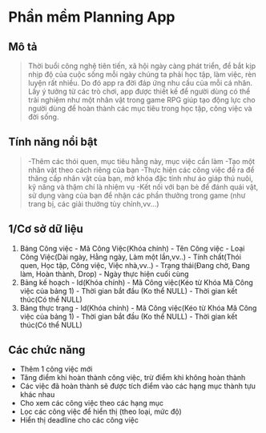 # Phần mềm Planning App

## Mô tả
 > Thời buổi công nghệ tiên tiến, xã hội ngày càng phát triển, để bắt kịp nhịp
 > độ của cuộc sống mỗi ngày chúng ta phải học tập, làm việc, rèn luyện rất nhiều.
 > Do đó app ra đời đáp ứng nhu cầu của mỗi cá nhân. Lấy ý tưởng từ các trò chơi,
 > app được thiết kế để người dùng có thể trải nghiệm như một nhân vật trong game
 > RPG giúp tạo động lực cho người dùng để hoàn thành các mục tiêu trong học
 > tập, công việc và đời sống.

## Tính năng nổi bật
 > -Thêm các thói quen, mục tiêu hằng này, mục việc cần làm
 > -Tạo một nhân vật theo cách riêng của bạn
 > -Thực hiện các công việc đề ra để thăng cấp nhân vật của bạn, mở khóa đặc tính như áo giáp
   thú nuôi, kỹ năng và thậm chí là nhiệm vụ
 > -Kết nối với bạn bè để đánh quái vật, sử dụng vàng của bạn để nhận các phần
   thưởng trong game (như trang bị, các giải thưởng tùy chỉnh,vv...)

## 1/Cơ sở dữ liệu
  1. Bảng Công việc
    - Mã Công Việc(Khóa chính)
    - Tên Công việc
    - Loại Công Việc(Dài ngày, Hằng ngày, Làm một lần,vv..)
    - Tính chất(Thói quen, Học tập, Công việc, Việc nhà,vv..)
    - Trạng thái(Đang chờ, Đang làm, Hoàn thành, Drop)
    - Ngày thực hiện cuối cùng
  2. Bảng kế hoạch
    - Id(Khóa chính)
    - Mã Công việc(Kéo từ Khóa Mã Công việc của bảng 1)
    - Thời gian bắt đầu (Ko thể NULL)
    - Thời gian kết thúc(Có thể NULL)
  3. Bảng thực trạng
    - Id(Khóa chính)
    - Mã Công việc(Kéo từ Khóa Mã Công việc của bảng 1)
    - Thời gian bắt đầu (Ko thể NULL)
    - Thời gian kết thúc(Có thể NULL)

## Các chức năng
- Thêm 1 công việc mới
- Tăng điểm khi hoàn thành công việc, trừ điểm khi không hoàn thành
- Các việc đã hoàn thành sẽ được tích điểm vào các hạng mục thành tựu khác nhau
- Cho xem các công việc theo các hạng mục
- Lọc các công việc để hiển thị (theo loại, mức độ)
- Hiển thị deadline cho các công việc
